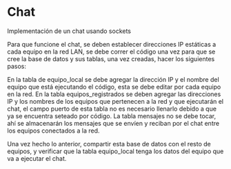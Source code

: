 # Chat
Implementación de un chat usando sockets

Para que funcione el chat, se deben establecer direcciones IP estáticas a cada equipo en la red LAN, se debe correr el código una vez para que se cree la base de datos y sus tablas, una vez creadas, hacer los siguientes pasos:

En la tabla de equipo_local se debe agregar la dirección IP y el nombre del equipo que está ejecutando el código, esta se debe editar por cada equipo en la red.
En la tabla equipos_registrados se deben agregar las direcciones IP y los nombres de los equipos que pertenecen a la red y que ejecutarán el chat, el campo puerto de esta tabla no es necesario llenarlo debido a que ya se encuentra seteado por código.
La tabla mensajes no se debe tocar, ahí se almacenarán los mensajes que se envíen y reciban por el chat entre los equipos conectados a la red.

Una vez hecho lo anterior, compartir esta base de datos con el resto de equipos, y verificar que la tabla equipo_local tenga los datos del equipo que va a ejecutar el chat.
